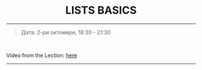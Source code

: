 <h1 align="center">LISTS BASICS</h1>

<hr>

<blockquote>
    <p>Дата: 2-ри октомври, 18:30 - 21:30</p>
</blockquote>

<br>

<p>
    Video from the Lection: <a href="https://www.youtube.com/watch?v=DFWUmQjq9DE">here</a>
</p>

<hr>